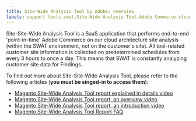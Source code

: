 ```yaml
---
title: Site-Wide Analysis Tool by Adobe: overview
labels: support tools,swat,Site-Wide Analysis Tool,Adobe Commerce,cloud architecture
---
```


Site-Site-Wide Analysis Tool is a SaaS application that performs end-to-end 'point-in-time' Adobe Commerce on our cloud architecture site analysis (within the SWAT environment, not on the customer's site). All tool-related customer site information is collected on predetermined schedules from every 3 hours to once a day. This means that SWAT is constantly analyzing customer site data for Findings.

To find out more about Site-Site-Wide Analysis Tool, please refer to the following articles (**you must be singed-in to access them**):

* [Magento Site-Wide Analysis Tool report explained in details video](https://support.magento.com/hc/en-us/articles/360048981531-Magento-Site-Wide-Analysis-Tool-report-explained-in-details-video)
* [Magento Site-Wide Analysis Tool report, an overview video](https://support.magento.com/hc/en-us/articles/360048980791-Magento-Site-Wide-Analysis-Tool-report-an-overview-video)
* [Magento Site-Wide Analysis Tool report, an introduction video](https://support.magento.com/hc/en-us/articles/360048980691-Magento-Site-Wide-Analysis-Tool-report-an-introduction-video)
* [Magento Site-Wide Analysis Tool Report FAQ](https://support.magento.com/hc/en-us/articles/360048646671-Magento-Site-Wide-Analysis-Tool-Report-FAQ)
